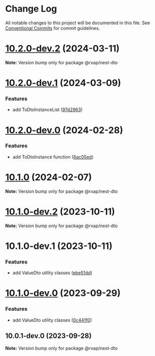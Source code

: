 # Change Log

All notable changes to this project will be documented in this file.
See [Conventional Commits](https://conventionalcommits.org) for commit guidelines.

# [10.2.0-dev.2](https://gitlab.com/rxap/packages/compare/@rxap/nest-dto@10.2.0-dev.1...@rxap/nest-dto@10.2.0-dev.2) (2024-03-11)

**Note:** Version bump only for package @rxap/nest-dto

# [10.2.0-dev.1](https://gitlab.com/rxap/packages/compare/@rxap/nest-dto@10.2.0-dev.0...@rxap/nest-dto@10.2.0-dev.1) (2024-03-09)

### Features

- add ToDtoInstanceList ([97d2963](https://gitlab.com/rxap/packages/commit/97d29635fd49dff369067d32a7150c6c169af340))

# [10.2.0-dev.0](https://gitlab.com/rxap/packages/compare/@rxap/nest-dto@10.1.0...@rxap/nest-dto@10.2.0-dev.0) (2024-02-28)

### Features

- add ToDtoInstance function ([6ac05ed](https://gitlab.com/rxap/packages/commit/6ac05ed252c669f69b448b7f50409e03c0273814))

# [10.1.0](https://gitlab.com/rxap/packages/compare/@rxap/nest-dto@10.1.0-dev.2...@rxap/nest-dto@10.1.0) (2024-02-07)

**Note:** Version bump only for package @rxap/nest-dto

# [10.1.0-dev.2](https://gitlab.com/rxap/packages/compare/@rxap/nest-dto@10.1.0-dev.1...@rxap/nest-dto@10.1.0-dev.2) (2023-10-11)

**Note:** Version bump only for package @rxap/nest-dto

# 10.1.0-dev.1 (2023-10-11)

### Features

- add ValueDto utility classes ([ebe51dd](https://gitlab.com/rxap/packages/commit/ebe51dd9acfff8b29bb00c58c25272c1ece7594f))

# [10.1.0-dev.0](https://gitlab.com/rxap/packages/compare/@rxap/nest-dto@10.0.1-dev.0...@rxap/nest-dto@10.1.0-dev.0) (2023-09-29)

### Features

- add ValueDto utility classes ([0c441f0](https://gitlab.com/rxap/packages/commit/0c441f01f3021fe1d5ada07045134299ed90e05e))

## 10.0.1-dev.0 (2023-09-28)

**Note:** Version bump only for package @rxap/nest-dto
